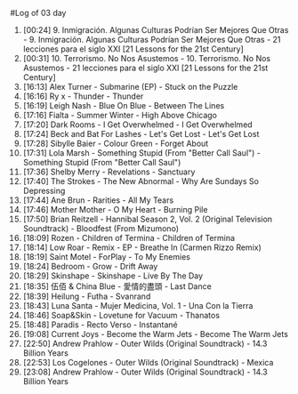 #Log of 03 day

1. [00:24] 9. Inmigración. Algunas Culturas Podrían Ser Mejores Que Otras - 9. Inmigración. Algunas Culturas Podrían Ser Mejores Que Otras - 21 lecciones para el siglo XXI [21 Lessons for the 21st Century]
1. [00:31] 10. Terrorismo. No Nos Asustemos - 10. Terrorismo. No Nos Asustemos - 21 lecciones para el siglo XXI [21 Lessons for the 21st Century]
1. [16:13] Alex Turner - Submarine (EP) - Stuck on the Puzzle
1. [16:16] Ry x - Thunder - Thunder
1. [16:19] Leigh Nash - Blue On Blue - Between The Lines
1. [17:16] Fialta - Summer Winter - High Above Chicago
1. [17:20] Dark Rooms - I Get Overwhelmed - I Get Overwhelmed
1. [17:24] Beck and Bat For Lashes - Let's Get Lost - Let's Get Lost
1. [17:28] Sibylle Baier - Colour Green - Forget About
1. [17:31] Lola Marsh - Something Stupid (From "Better Call Saul") - Something Stupid (From "Better Call Saul")
1. [17:36] Shelby Merry - Revelations - Sanctuary
1. [17:40] The Strokes - The New Abnormal - Why Are Sundays So Depressing
1. [17:44] Ane Brun - Rarities - All My Tears
1. [17:46] Mother Mother - O My Heart - Burning Pile
1. [17:50] Brian Reitzell - Hannibal Season 2, Vol. 2 (Original Television Soundtrack) - Bloodfest (From Mizumono)
1. [18:09] Rozen - Children of Termina - Children of Termina
1. [18:14] Low Roar - Remix - EP - Breathe In (Carmen Rizzo Remix)
1. [18:19] Saint Motel - ForPlay - To My Enemies
1. [18:24] Bedroom - Grow - Drift Away
1. [18:29] Skinshape - Skinshape - Live By The Day
1. [18:35] 伍佰 & China Blue - 愛情的盡頭 - Last Dance
1. [18:39] Heilung - Futha - Svanrand
1. [18:43] Luna Santa - Mujer Medicina, Vol. 1 - Una Con la Tierra
1. [18:46] Soap&Skin - Lovetune for Vacuum - Thanatos
1. [18:48] Paradis - Recto Verso - Instantané
1. [19:08] Current Joys - Become the Warm Jets - Become The Warm Jets
1. [22:50] Andrew Prahlow - Outer Wilds (Original Soundtrack) - 14.3 Billion Years
1. [22:53] Los Cogelones - Outer Wilds (Original Soundtrack) - Mexica
1. [23:08] Andrew Prahlow - Outer Wilds (Original Soundtrack) - 14.3 Billion Years
